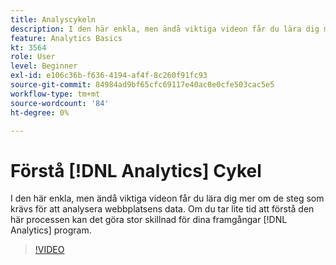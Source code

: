 ```yaml
---
title: Analyscykeln
description: I den här enkla, men ändå viktiga videon får du lära dig mer om de steg som krävs för att analysera webbplatsens data. Om du tar lite tid på dig att förstå den här processen kan det göra stor skillnad i hur bra Analytics-programmet är.
feature: Analytics Basics
kt: 3564
role: User
level: Beginner
exl-id: e106c36b-f636-4194-af4f-8c260f91fc93
source-git-commit: 84984ad9bf65cfc69117e40ac0e0cfe503cac5e5
workflow-type: tm+mt
source-wordcount: '84'
ht-degree: 0%

---
```


# Förstå [!DNL Analytics] Cykel

I den här enkla, men ändå viktiga videon får du lära dig mer om de steg som krävs för att analysera webbplatsens data. Om du tar lite tid att förstå den här processen kan det göra stor skillnad för dina framgångar [!DNL Analytics] program.

>[!VIDEO](https://video.tv.adobe.com/v/28950/?quality=12&learn=on)
